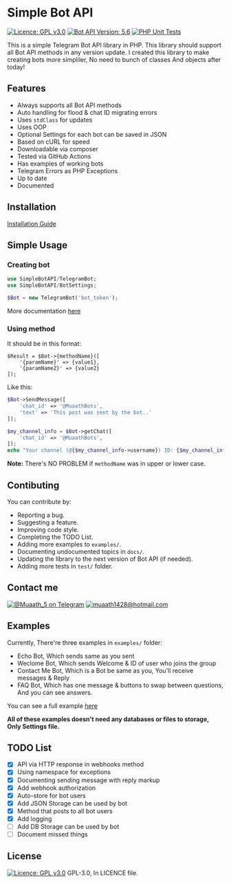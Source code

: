 # Simple Bot API
[![Licence: GPL v3.0](https://img.shields.io/badge/Licence-GPL%20v3.0-green)](LICENCE)
[![Bot API Version: 5.6](https://img.shields.io/badge/Bot%20API%20Version-5.6-dodgerblue)](https://core.telegram.org/bots/api)
[![PHP Unit Tests](https://github.com/Muaath5/SimpleBotAPI/actions/workflows/php.yml/badge.svg)](https://github.com/Muaath5/SimpleBotAPI/actions/workflows/php.yml)


This is a simple Telegram Bot API library in PHP.
This library should support all Bot API methods in any version update.
I created this library to make creating bots more simpliler, No need to bunch of classes And objects after today!

## Features
- Always supports all Bot API methods
- Auto handling for flood & chat ID migrating errors
- Uses `stdClass` for updates
- Uses OOP
- Optional Settings for each bot can be saved in JSON
- Based on cURL for speed
- Downloadable via composer
- Tested via GitHub Actions
- Has examples of working bots
- Telegram Errors as PHP Exceptions
- Up to date
- Documented

## Installation
[Installation Guide](https://muaath5.github.io/SimpleBotAPI/Installation)

## Simple Usage
### Creating bot
```php
use SimpleBotAPI/TelegramBot;
use SimpleBotAPI/BotSettings;

$Bot = new TelegramBot('bot_token');
```
More documentation [here](https://muaath5.github.io/SimpleBotAPI/CreatingBot)

### Using method
It should be in this format:
```
$Result = $Bot->{methodName}([
    '{paramName}' => {value1},
    '{paramName2}' => {value2}
]);
```

Like this:
```php
$Bot->SendMessage([
    'chat_id' => '@MuaathBots',
    'text' => 'This post was sent by the bot..'
]);

$my_channel_info = $Bot->getChat([
    'chat_id' => '@MuaathBots',
]);
echo "Your channel (@{$my_channel_info->username}) ID: {$my_channel_info->id}";
```

**Note:** There's NO PROBLEM if `methodName` was in upper or lower case.

## Contibuting
You can contribute by:
- Reporting a bug.
- Suggesting a feature.
- Improving code style.
- Completing the TODO List.
- Adding more examples to `examples/`.
- Documenting undocumented topics in `docs/`.
- Updating the library to the next version of Bot API (if needed).
- Adding more tests in `test/` folder.

## Contact me
[![@Muaath_5 on Telegram](https://img.shields.io/badge/Telegram-@Muaath_5-blue)](https://t.me/Muaath_5)
[![muaath1428@hotmail.com](https://img.shields.io/badge/Email-muaath1428@hotmail.com-orange)](mailto:muaath1428@hotmail.com)

## Examples
Currently, There're three examples in `examples/` folder:
- Echo Bot, Which sends same as you sent
- Weclome Bot, Which sends Welcome & ID of user who joins the group
- Contact Me Bot, Which is a Bot be same as you, You'll receive messages & Reply
- FAQ Bot, Which has one message & buttons to swap between questions, And you can see answers.

You can see a full example [here](https://muaath5.github.io/SimpleBotAPI/FullExample)

**All of these examples doesn't need any databases or files to storage, Only Settings file.**

## TODO List
- [x] API via HTTP response in webhooks method
- [x] Using namespace for exceptions
- [x] Documenting sending message with reply markup
- [x] Add webhook authorization
- [x] Auto-store for bot users
- [x] Add JSON Storage can be used by bot
- [x] Method that posts to all bot users
- [X] Add logging
- [ ] Add DB Storage can be used by bot
- [ ] Document missed things

## License
[![Licence: GPL v3.0](https://img.shields.io/badge/Licence-GPL%20v3.0-green)](LICENCE)
GPL-3.0, In LICENCE file.